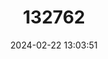 ---
title: "132762"
category: "Mycteroperca costae"
draft: false
date: 2024-02-22 13:03:51
languages:
  English: ["Golden Grouper", "Goldblotch Grouper"]
  French: ["Badèche", "Mérou badèche"]
  Spanish; Castilian: ["Falso Abade", "Falso Abadejo"]
---